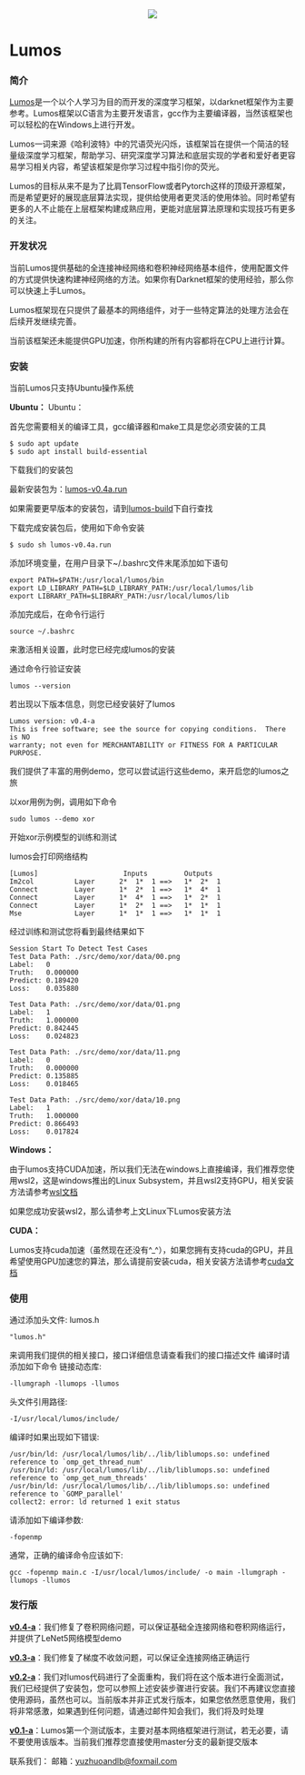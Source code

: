 <div align="center">
  <img src="https://github.com/LumosNet/Lumos/blob/master/img/Lumos.png">
</div>

# Lumos

### 简介

[Lumos](https://gitee.com/lumos-net/lumos)是一个以个人学习为目的而开发的深度学习框架，以darknet框架作为主要参考。Lumos框架以C语言为主要开发语言，gcc作为主要编译器，当然该框架也可以轻松的在Windows上进行开发。

Lumos一词来源《哈利波特》中的咒语荧光闪烁，该框架旨在提供一个简洁的轻量级深度学习框架，帮助学习、研究深度学习算法和底层实现的学者和爱好者更容易学习相关内容，希望该框架是你学习过程中指引你的荧光。

Lumos的目标从来不是为了比肩TensorFlow或者Pytorch这样的顶级开源框架，而是希望更好的展现底层算法实现，提供给使用者更灵活的使用体验。同时希望有更多的人不止能在上层框架构建成熟应用，更能对底层算法原理和实现技巧有更多的关注。



### 开发状况

当前Lumos提供基础的全连接神经网络和卷积神经网络基本组件，使用配置文件的方式提供快速构建神经网络的方法。如果你有Darknet框架的使用经验，那么你可以快速上手Lumos。

Lumos框架现在只提供了最基本的网络组件，对于一些特定算法的处理方法会在后续开发继续完善。

当前该框架还未能提供GPU加速，你所构建的所有内容都将在CPU上进行计算。



### 安装

当前Lumos只支持Ubuntu操作系统

**Ubuntu：**
Ubuntu：

首先您需要相关的编译工具，gcc编译器和make工具是您必须安装的工具

```shell
$ sudo apt update
$ sudo apt install build-essential
```

下载我们的安装包

最新安装包为：[lumos-v0.4a.run](https://raw.githubusercontent.com/LumosNet/Lumos-Build/main/lumos-v0.4a.run)

如果需要更早版本的安装包，请到[lumos-build](https://github.com/LumosNet/Lumos-Build)下自行查找

下载完成安装包后，使用如下命令安装

```shell
$ sudo sh lumos-v0.4a.run
```

添加环境变量，在用户目录下~/.bashrc文件末尾添加如下语句

```
export PATH=$PATH:/usr/local/lumos/bin
export LD_LIBRARY_PATH=$LD_LIBRARY_PATH:/usr/local/lumos/lib
export LIBRARY_PATH=$LIBRARY_PATH:/usr/local/lumos/lib
```

添加完成后，在命令行运行

```shell
source ~/.bashrc
```

来激活相关设置，此时您已经完成lumos的安装

通过命令行验证安装

```shell
lumos --version
```

若出现以下版本信息，则您已经安装好了lumos

```shell
Lumos version: v0.4-a
This is free software; see the source for copying conditions.  There is NO
warranty; not even for MERCHANTABILITY or FITNESS FOR A PARTICULAR PURPOSE.
```

我们提供了丰富的用例demo，您可以尝试运行这些demo，来开启您的lumos之旅

以xor用例为例，调用如下命令

```shell
sudo lumos --demo xor
```

开始xor示例模型的训练和测试

lumos会打印网络结构

```shell
[Lumos]                     Inputs         Outputs
Im2col          Layer      2*  1*  1 ==>   1*  2*  1
Connect         Layer      1*  2*  1 ==>   1*  4*  1
Connect         Layer      1*  4*  1 ==>   1*  2*  1
Connect         Layer      1*  2*  1 ==>   1*  1*  1
Mse             Layer      1*  1*  1 ==>   1*  1*  1
```

经过训练和测试您将看到最终结果如下

```shell
Session Start To Detect Test Cases
Test Data Path: ./src/demo/xor/data/00.png
Label:   0
Truth:   0.000000
Predict: 0.189420
Loss:    0.035880

Test Data Path: ./src/demo/xor/data/01.png
Label:   1
Truth:   1.000000
Predict: 0.842445
Loss:    0.024823

Test Data Path: ./src/demo/xor/data/11.png
Label:   0
Truth:   0.000000
Predict: 0.135885
Loss:    0.018465

Test Data Path: ./src/demo/xor/data/10.png
Label:   1
Truth:   1.000000
Predict: 0.866493
Loss:    0.017824
```



**Windows：**

由于lumos支持CUDA加速，所以我们无法在windows上直接编译，我们推荐您使用wsl2，这是windows推出的Linux Subsystem，并且wsl2支持GPU，相关安装方法请参考[wsl文档](https://docs.microsoft.com/zh-cn/windows/wsl/)

如果您成功安装wsl2，那么请参考上文Linux下Lumos安装方法



**CUDA：**

Lumos支持cuda加速（虽然现在还没有^_^），如果您拥有支持cuda的GPU，并且希望使用GPU加速您的算法，那么请提前安装cuda，相关安装方法请参考[cuda文档](https://docs.nvidia.com/cuda/cuda-toolkit-release-notes/index.html)


### 使用
通过添加头文件: lumos.h
```
"lumos.h"
```
来调用我们提供的相关接口，接口详细信息请查看我们的接口描述文件
编译时请添加如下命令
链接动态库:
```shell
-llumgraph -llumops -llumos
```

头文件引用路径:
```shell
-I/usr/local/lumos/include/
```

编译时如果出现如下错误:
```shell
/usr/bin/ld: /usr/local/lumos/lib/../lib/liblumops.so: undefined reference to `omp_get_thread_num'
/usr/bin/ld: /usr/local/lumos/lib/../lib/liblumops.so: undefined reference to `omp_get_num_threads'
/usr/bin/ld: /usr/local/lumos/lib/../lib/liblumops.so: undefined reference to `GOMP_parallel'
collect2: error: ld returned 1 exit status
```

请添加如下编译参数:
```shell
-fopenmp
```

通常，正确的编译命令应该如下:
```shell
gcc -fopenmp main.c -I/usr/local/lumos/include/ -o main -llumgraph -llumops -llumos
```

### 发行版
**[v0.4-a](https://github.com/LumosNet/Lumos/tree/v0.4-a/)**：我们修复了卷积网络问题，可以保证基础全连接网络和卷积网络运行，并提供了LeNet5网络模型demo

**[v0.3-a](https://github.com/LumosNet/Lumos/tree/v0.3-a/)**：我们修复了梯度不收敛问题，可以保证全连接网络正确运行

**[v0.2-a](https://github.com/LumosNet/Lumos/tree/v0.2-a/)**：我们对lumos代码进行了全面重构，我们将在这个版本进行全面测试，我们已经提供了安装包，您可以参照上述安装步骤进行安装。我们不再建议您直接使用源码，虽然也可以。当前版本并非正式发行版本，如果您依然愿意使用，我们将非常感激，如果遇到任何问题，请通过邮件知会我们，我们将及时处理

**[v0.1-a](https://github.com/LumosNet/Lumos/tree/v0.1-a/)**：Lumos第一个测试版本，主要对基本网络框架进行测试，若无必要，请不要使用该版本。当前我们推荐您直接使用master分支的最新提交版本

联系我们：
    邮箱：yuzhuoandlb@foxmail.com
    